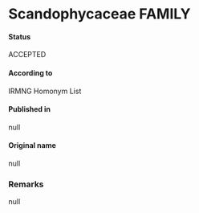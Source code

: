# Scandophycaceae FAMILY

#### Status
ACCEPTED

#### According to
IRMNG Homonym List

#### Published in
null

#### Original name
null

### Remarks
null
